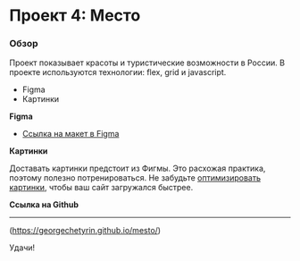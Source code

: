 # Проект 4: Место

### Обзор

Проект показывает красоты и туристические возможности в России. 
В проекте используются технологии: flex, grid и javascript.

* Figma
* Картинки

**Figma**

* [Ссылка на макет в Figma](https://www.figma.com/file/StZjf8HnoeLdiXS7dYrLAh/JavaScript.-Sprint-4)

**Картинки**

Доставать картинки предстоит из Фигмы. Это расхожая практика, поэтому полезно потренироваться.
Не забудьте [оптимизировать картинки](https://tinypng.com/), чтобы ваш сайт загружался быстрее.


**Ссылка на Github**

---------------------

(https://georgechetyrin.github.io/mesto/)


Удачи!
